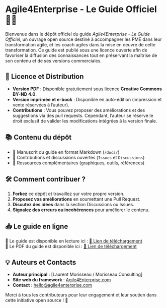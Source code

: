 # Agile4Enterprise - Le Guide Officiel 📖🚀

Bienvenue dans le dépôt officiel du guide *Agile4Enterprise - Le Guide Officiel*, un ouvrage open source destiné à accompagner les PME dans leur transformation agile, et les coach agiles dans la mise en oeuvre de cette transformation. Ce guide est publié sous une licence ouverte afin de favoriser la diffusion des connaissances tout en préservant la maîtrise de son contenu et de ses versions commerciales.

## 📜 Licence et Distribution

- **Version PDF** : Disponible gratuitement sous licence **Creative Commons BY-ND 4.0**.
- **Version imprimée et e-book** : Disponible en auto-édition (impression et vente réservées à l’auteur).
- **Contributions** : Vous pouvez proposer des améliorations et des suggestions via des pull requests. Cependant, l’auteur se réserve le droit exclusif de valider les modifications intégrées à la version finale.

## 📚 Contenu du dépôt

- 📝 Manuscrit du guide en format Markdown (`/docs/`)
- 🔄 Contributions et discussions ouvertes (`Issues` et `Discussions`)
- 📌 Ressources complémentaires (graphiques, outils, références)

## 🛠 Comment contribuer ?

1. **Forkez** ce dépôt et travaillez sur votre propre version.
2. **Proposez vos améliorations** en soumettant une Pull Request.
3. **Discutez des idées** dans la section Discussions ou Issues.
4. **Signalez des erreurs ou incohérences** pour améliorer le contenu.


## 📥 Le guide en ligne

📌 Le guide est disponible en lecture ici : [🔗 Lien de téléchargement](https://agile4enterprise.github.io/guide/)  
📌 Le PDF du guide est disponible ici : [🔗 Lien de téléchargement](https://agile4enterprise.github.io/guide/static/Agile4Enterprise.pdf)

## 💡 Auteurs et Contacts

- **Auteur principal** : [Laurent Morisseau / Morisseau Consulting]
- **Site web du framework** : [Agile4Enterprise.com](https://agile4enterprise.com/)
- **Contact** : [hello@agile4enterprise.com](mailto:hello@agile4enterprise.com)

Merci à tous les contributeurs pour leur engagement et leur soutien dans cette initiative open source ! 🚀
